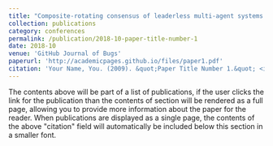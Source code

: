 ```yaml
---
title: "Composite-rotating consensus of leaderless multi-agent systems with time-delay"
collection: publications
category: conferences
permalink: /publication/2018-10-paper-title-number-1
date: 2018-10
venue: 'GitHub Journal of Bugs'
paperurl: 'http://academicpages.github.io/files/paper1.pdf'
citation: 'Your Name, You. (2009). &quot;Paper Title Number 1.&quot; <i>Journal 1</i>. 1(1).'
---
```

The contents above will be part of a list of publications, if the user clicks the link for the publication than the contents of section will be rendered as a full page, allowing you to provide more information about the paper for the reader. When publications are displayed as a single page, the contents of the above "citation" field will automatically be included below this section in a smaller font.
